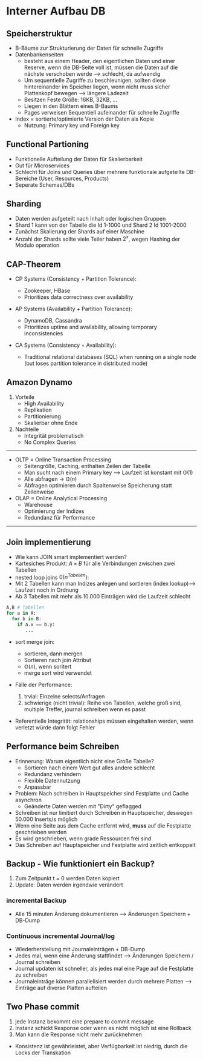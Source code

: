# Interner Aufbau DB
## Speicherstruktur
- B-Bäume zur Strukturierung der Daten für schnelle Zugriffe
- Datenbankenseiten
	- besteht aus einem Header, den eigentlichen Daten und einer Reserve, wenn die DB-Seite voll ist, müssen die Daten auf die nächste verschoben werde --> schlecht, da aufwendig
    - Um sequentielle Zugriffe zu beschleunigen, sollten diese hintereinander im Speicher liegen, wenn nicht muss sicher Plattenkopf bewegen --> längere Ladezeit
    - Besitzen Feste Größe: 16KB, 32KB, ...
    - Liegen in den Blättern eines B-Baums
    - Pages verweisen Sequentiell aufeinander für schnelle Zugriffe
- Index = sortierte/optimierte Version der Daten als Kopie 
    - Nutzung: Primary key und Foreign key

## Functional Partioning
- Funktionelle Aufteilung der Daten für Skalierbarkeit
- Gut für Microservices
- Schlecht für Joins und Queries über mehrere funktionale aufgeteilte DB-Bereiche (User, Resources, Products)
- Seperate Schemas/DBs

## Sharding
- Daten werden aufgeteilt nach Inhalt oder logischen Gruppen
- Shard 1 kann von der Tabelle die Id 1-1000 und Shard 2 Id 1001-2000
- Zunächst Skalierung der Shards auf einer Maschine
- Anzahl der Shards sollte viele Teiler haben $2^x$, wegen Hashing der Modulo operation

## CAP-Theorem
- CP Systems (Consistency + Partition Tolerance):
    - Zookeeper, HBase
    - Prioritizes data correctness over availability

- AP Systems (Availability + Partition Tolerance):
    - DynamoDB, Cassandra
    - Prioritizes uptime and availability, allowing temporary inconsistencies

- CA Systems (Consistency + Availability):
    - Traditional relational databases (SQL) when running on a single node (but loses partition tolerance in distributed mode)

## Amazon Dynamo
1. Vorteile
    - High Availability
    - Replikation
    - Partitionierung
    - Skalierbar ohne Ende
2. Nachteile
    - Integrität problematisch
    - No Complex Queries

---
- OLTP = Online Transaction Processing
	- Seitengröße, Caching, enthalten Zeilen der Tabelle
	- Man sucht nach einem Primary key --> Laufzeit ist konstant mit $\mathbb{O}(1)$
    - Alle abfragen -> $\mathbb{O}(n)$
    - Abfragen optimieren durch Spaltenweise Speicherung statt Zeilenweise
- OLAP = Online Analytical Processing
	- Warehouse
	- Optimierung der Indizes
	- Redundanz für Performance
---

## Join implementierung
- Wie kann JOIN smart implementiert werden?
- Kartesiches Produkt: $A \times B$ für alle Verbindungen zwischen zwei Tabellen
- nested loop joins $0(n^{Tabellen})$:
- Mit 2 Tabellen kann man Indizes anlegen und sortieren (index lookup)--> Laufzeit noch in Ordnung
- Ab 3 Tabellen mit mehr als 10.000 Einträgen wird die Laufzeit schlecht
```python
A,B # Tabellen
for a in A:
  for b in B:
    if a.x == b.y:
       ...
```
- sort merge join: 
    - sortieren, dann mergen
    - Sortieren nach join Attribut
    - $\mathbb{O} (n)$, wenn soritert
    - merge sort wird verwendet
- Fälle der Performance:
	1. trvial: Einzelne selects/Anfragen
	2. schwierige (nicht trivial): Reihe von Tabellen, welche groß sind, multiple Treffer, journal schreiben wenn es passt

- Referentielle Integrität: relationships müssen eingehalten werden, wenn verletzt würde dann folgt Fehler

## Performance beim Schreiben
- Erinnerung: Warum eigentlich nicht eine Große Tabelle?
    - Sortieren nach einem Wert gut alles andere schlecht
    - Redundanz verhindern
    - Flexible Datennutzung
    - Anpassbar
- Problem: Nach schreiben in Hauptspeicher sind Festplatte und Cache asynchron
    - Geänderte Daten werden mit "Dirty" geflagged
- Schreiben ist nur limitiert durch Schreiben in Hauptspeicher, deswegen 50.000 Inserts/s möglich
- Wenn eine Seite aus dem Cache entfernt wird, **muss** auf die Festplatte geschrieben werden
- Es wird geschrieben, wenn grade Ressourcen frei sind
- Das Schreiben auf Hauptspeicher und Festplatte wird zeitlich entkoppelt

## Backup - Wie funktioniert ein Backup?
1. Zum Zeitpunkt t = 0 werden Daten kopiert
2. Update: Daten werden irgendwie verändert

### incremental Backup
- Alle 15 minuten Änderung dokumentieren --> Änderungen Speichern + DB-Dump

### Continuous incremental Journal/log  
- Wiederherstellung mit Journaleinträgen + DB-Dump
- Jedes mal, wenn eine Änderung stattfindet --> Änderungen Speichern / Journal schreiben
- Journal updaten ist schneller, als jedes mal eine Page auf die Festplatte zu schreiben
- Journaleinträge können parallelisiert werden durch mehrere Platten --> Einträge auf diverse Platten aufteilen

## Two Phase commit
1. jede Instanz bekommt eine prepare to commit message
2. Instanz schickt Response oder wenn es nicht möglich ist eine Rollback
3. Man kann die Response nicht mehr zurücknehmen
- Konsistenz ist gewährleistet, aber Verfügbarkeit ist niedrig, durch die Locks der Transkation


